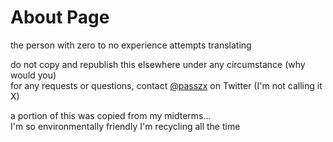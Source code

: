 # About Page
the person with zero to no experience attempts translating

do not copy and republish this elsewhere under any circumstance (why would you)<br>
for any requests or questions, contact <a href="https://x.com/passzx">@passzx</a> on Twitter (I'm not calling it X)

a portion of this was copied from my midterms...<br>
I'm so environmentally friendly I'm recycling all the time